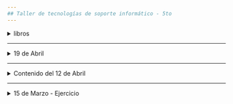 ```yaml
---
## Taller de tecnologías de soporte informático - 5to
---
```


<details> 
  <summary> libros </summary>

 - [el gran libro de HTML, CSS y JavaScript](https://github.com/nadianoe/nadianoe.github.io/blob/master/taller5to2022/libros2022taller5to/El-gran-libro-de-HTML5-CSS3-y-JavaScript.pdf)
 - [the-complete-reference-html-css-fifth-edition.pdf](https://github.com/nadianoe/nadianoe.github.io/blob/master/taller5to2022/libros2022taller5to/the-complete-reference-html-css-fifth-edition.pdf)
  
</details>

----

<details> 
  <summary> 19 de Abril </summary>

```html
<!DOCTYPE html>
<html lang="en">
	<head>
		<meta charset="UTF-8">
    <link href="https://cdn.jsdelivr.net/npm/bootstrap@5.1.1/dist/css/bootstrap.min.css" rel="stylesheet" integrity="sha384-F3w7mX95PdgyTmZZMECAngseQB83DfGTowi0iMjiWaeVhAn4FJkqJByhZMI3AhiU" crossorigin="anonymous">

		<title>Experimentos</title>
	</head>
	<body>

    <table id="miTabla">
      <tr>
        <th>Nombre</th>
        <th>Apellido</th>
        <th>Edad</th>
      </tr>
      <tr>
        <td>Graciela</td>
        <td>Gutierrez</td>
        <td>45</td>
      </tr>
      <tr>
        <td>Fabrizio</td>
        <td>Holmes</td>
        <td>67</td>
      </tr>
    </table>

    <table class="table">
      <tr>
        <th>Nombre</th>
        <th>Apellido</th>
        <th>Edad</th>
      </tr>
      <tr>
        <td>Graciela</td>
        <td>Gutierrez</td>
        <td>45</td>
      </tr>
      <tr>
        <td>Fabrizio</td>
        <td>Holmes</td>
        <td>67</td>
      </tr>
    </table>

    <table class="table table-dark">
    <thead>
      <tr>
        <th>número</th>
        <th>First</th>
        <th>Last</th>
        <th>User</th>
      </tr>
    </thead>
    <tbody>
      <tr>
        <th>1</th>
        <td>Mark</td>
        <td>Otto</td>
        <td>@mdo</td>
      </tr>
      <tr>
        <th>2</th>
        <td>Jacob</td>
        <td>Thornton</td>
        <td>@fall</td>
      </tr>
      <tr>
        <th>3</th>
        <td>Larry</td>
        <td>the Bird</td>
        <td>@twitter</td>
      </tr>
    </tbody>
  </table>

		
 <ol>
  <li> Batir huevos</li>
  <li> Agregar leche </li>
  <li> Agregar harina </li>
</ol>

<ul>
  <li> Matemática </li>
  <li> Lengua </li>
  <li> Física </li>
</ul> 
		
  <script>

    /* 
    let tabla = document.getElementById("miTabla");
    let fila = document.createElement("tr");
    let celda = document.createElement("td");
    celda.append("holaaa");
    fila.append(celda);
    tabla.append(fila);

    */

  </script>

    </body>
</html>  
  
  
```
  
</details>

----


<details> 
  <summary> Contenido del 12 de Abril </summary>
 
 - Cap. 2, desde la página 24 a la página 31 del libro "El-gran-libro-de-HTML5-CSS3-y-JavaScript.pdf"
 
 </details>
 
----

<details>

  <summary> 15 de Marzo - Ejercicio  </summary>
 

- Crear un sitio web que sirva para poder exponer los trabajos realizados en las materias:
    - Laboratorio de programación Orientada a objetos
    - Taller de Tecnologías de Soporte Informático.

- Se deberá cumplir los siguientes requisitos:
  - su nombre, apellido y curso.
  - Cada trabajo realizado deberá estar asociado a la fecha en la que fué pedido y el tema.
  - Con respecto a los archivos del Laboratorio, cada archivo con extensión .java deberá
    tener asociado un botón que deberá desplegar el código correspondiente al archivo.
      - Para esto último, utilizar el [método toggle() de JQuery](https://api.jquery.com/toggle/)
   
 - Una forma alternativa de importar la librería JQuery es colocando la siguiente etiqueta dentro de
 las etiquetas "HEAD":
 
 ```html
 <head>
      <script src="https://ajax.googleapis.com/ajax/libs/jquery/3.6.0/jquery.min.js"></script>
 </head>
 ```
</details>
